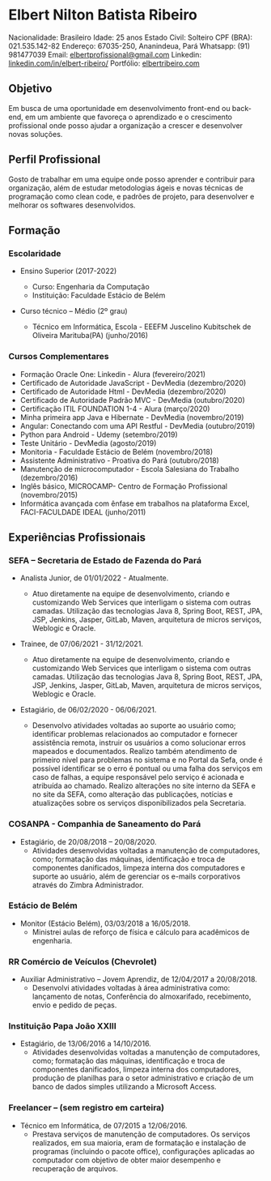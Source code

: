 # Elbert Nilton Batista Ribeiro

Nacionalidade: Brasileiro
Idade: 25 anos
Estado Civil: Solteiro
CPF (BRA): 021.535.142-82
Endereço: 67035-250, Ananindeua, Pará
Whatsapp: (91) 981477039
Email: [elbertprofissional@gmail.com](mailto:elbertprofissional@gmail.com)
Linkedin: [linkedin.com/in/elbert-ribeiro/](https://www.linkedin.com/in/elbert-ribeiro/)
Portfólio: [elbertribeiro.com](https://elbertribeiro.com/)

## Objetivo

Em busca de uma oportunidade em desenvolvimento front-end ou back-end, em um ambiente que favoreça o aprendizado e o crescimento profissional onde posso ajudar a organização a crescer e desenvolver novas soluções.

## Perfil Profissional

Gosto de trabalhar em uma equipe onde posso aprender e contribuir para organização, além de estudar metodologias ágeis e novas técnicas de programação como clean code, e padrões de projeto, para desenvolver e melhorar os softwares desenvolvidos.

## Formação

### Escolaridade

- Ensino Superior (2017-2022)
  - Curso: Engenharia da Computação
  - Instituição: Faculdade Estácio de Belém

- Curso técnico – Médio (2º grau)
  - Técnico em Informática, Escola - EEEFM Juscelino Kubitschek de Oliveira Marituba(PA) (junho/2016)

### Cursos Complementares

- Formação Oracle One: Linkedin - Alura (fevereiro/2021)
- Certificado de Autoridade JavaScript - DevMedia (dezembro/2020)
- Certificado de Autoridade Html - DevMedia (dezembro/2020)
- Certificado de Autoridade Padrão MVC - DevMedia (outubro/2020)
- Certificação ITIL FOUNDATION 1-4 - Alura (março/2020)
- Minha primeira app Java e Hibernate - DevMedia (novembro/2019)
- Angular: Conectando com uma API Restful - DevMedia (outubro/2019)
- Python para Android - Udemy (setembro/2019)
- Teste Unitário - DevMedia (agosto/2019)
- Monitoria - Faculdade Estácio de Belém (novembro/2018)
- Assistente Administrativo - Proativa do Pará (outubro/2018)
- Manutenção de microcomputador - Escola Salesiana do Trabalho (dezembro/2016)
- Inglês básico, MICROCAMP- Centro de Formação Profissional (novembro/2015)
- Informática avançada com ênfase em trabalhos na plataforma Excel, FACI-FACULDADE IDEAL (junho/2011)

## Experiências Profissionais

### SEFA – Secretaria de Estado de Fazenda do Pará

- Analista Junior, de 01/01/2022 - Atualmente.
  - Atuo diretamente na equipe de desenvolvimento, criando e customizando Web Services que interligam o sistema com outras camadas. Utilização das tecnologias Java 8, Spring Boot, REST, JPA, JSP, Jenkins, Jasper, GitLab, Maven, arquitetura de micros serviços, Weblogic e Oracle.

- Trainee, de 07/06/2021 - 31/12/2021.
  - Atuo diretamente na equipe de desenvolvimento, criando e customizando Web Services que interligam o sistema com outras camadas. Utilização das tecnologias Java 8, Spring Boot, REST, JPA, JSP, Jenkins, Jasper, GitLab, Maven, arquitetura de micros serviços, Weblogic e Oracle.

- Estagiário, de 06/02/2020 - 06/06/2021.
  - Desenvolvo atividades voltadas ao suporte ao usuário como; identificar problemas relacionados ao computador e fornecer assistência remota, instruir os usuários a como solucionar erros mapeados e documentados. Realizo também atendimento de primeiro nível para problemas no sistema e no Portal da Sefa, onde é possível identificar se o erro é pontual ou uma falha dos serviços em caso de falhas, a equipe responsável pelo serviço é acionada e atribuída ao chamado. Realizo alterações no site interno da SEFA e no site da SEFA, como alteração das publicações, notícias e atualizações sobre os serviços disponibilizados pela Secretaria.

### COSANPA - Companhia de Saneamento do Pará

- Estagiário, de 20/08/2018 – 20/08/2020.
  - Atividades desenvolvidas voltadas a manutenção de computadores, como; formatação das máquinas, identificação e troca de componentes danificados, limpeza interna dos computadores e suporte ao usuário, além de gerenciar os e-mails corporativos através do Zimbra Administrador.

### Estácio de Belém

- Monitor (Estácio Belém), 03/03/2018 a 16/05/2018.
  - Ministrei aulas de reforço de física e cálculo para acadêmicos de engenharia.

### RR Comércio de Veículos (Chevrolet)

- Auxiliar Administrativo – Jovem Aprendiz, de 12/04/2017 a 20/08/2018.
  - Desenvolvi atividades voltadas à área administrativa como: lançamento de notas, Conferência do almoxarifado, recebimento, envio e pedido de peças.

### Instituição Papa João XXIII

- Estagiário, de 13/06/2016 a 14/10/2016.
  - Atividades desenvolvidas voltadas a manutenção de computadores, como; formatação das máquinas, identificação e troca de componentes danificados, limpeza interna dos computadores, produção de planilhas para o setor administrativo e criação de um banco de dados simples utilizando a Microsoft Access.

### Freelancer – (sem registro em carteira)

- Técnico em Informática, de 07/2015 a 12/06/2016.
  - Prestava serviços de manutenção de computadores. Os serviços realizados, em sua maioria, eram de formatação e instalação de programas (incluindo o pacote office), configurações aplicadas ao computador com objetivo de obter maior desempenho e recuperação de arquivos. 
